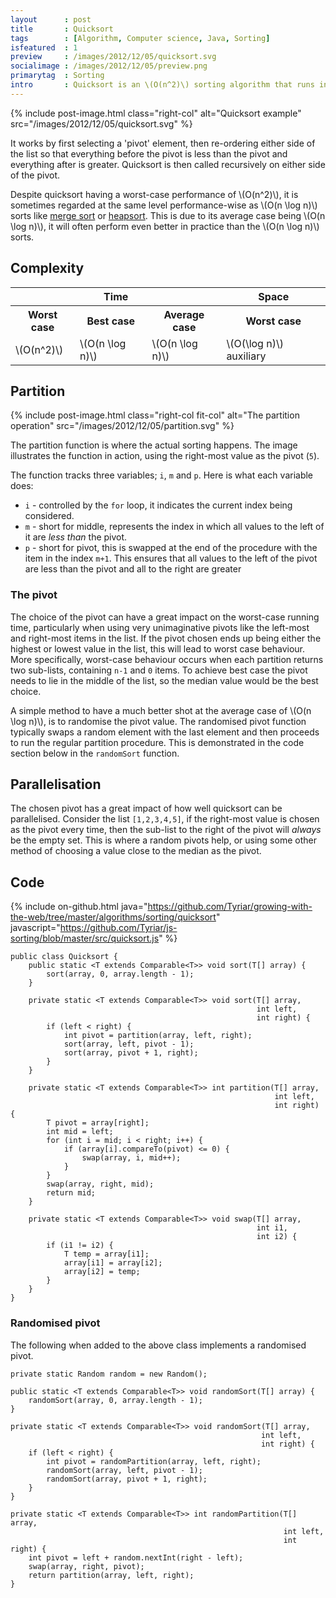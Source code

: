```yaml
---
layout      : post
title       : Quicksort
tags        : [Algorithm, Computer science, Java, Sorting]
isfeatured  : 1
preview     : /images/2012/12/05/quicksort.svg
socialimage : /images/2012/12/05/preview.png
primarytag  : Sorting
intro       : Quicksort is an \(O(n^2)\) sorting algorithm that runs in \(O(n \log n)\) time on average. It has a number of favourable qualities; it's an in-place sort, requiring \(O(\log n)\) auxiliary space in the worst case; and is also a divide and conquer algorithm making it easy to parallelise. Unfortunately however it's not a stable sort.
---
```


{% include post-image.html class="right-col" alt="Quicksort example" src="/images/2012/12/05/quicksort.svg" %}

It works by first selecting a 'pivot' element, then re-ordering either side of the list so that everything before the pivot is less than the pivot and everything after is greater. Quicksort is then called recursively on either side of the pivot.

Despite quicksort having a worst-case performance of \\(O(n^2)\\), it is sometimes regarded at the same level performance-wise as \\(O(n \log n)\\) sorts like [merge sort][Merge sort] or [heapsort][Heapsort]. This is due to its average case being \\(O(n \log n)\\), it will often perform even better in practice than the \\(O(n \log n)\\) sorts.

<div class="clear"><!----></div>



## Complexity

<table>
<tbody>
<tr>
<th colspan="3">Time</th>
<th>Space</th>
</tr>
<tr>
<th>Worst case</th>
<th>Best case</th>
<th>Average case</th>
<th>Worst case</th>
</tr>
<tr>
<td>\(O(n^2)\)</td>
<td>\(O(n \log n)\)</td>
<td>\(O(n \log n)\)</td>
<td>\(O(\log n)\) auxiliary</td>
</tr>
</tbody>
</table>



## Partition

{% include post-image.html class="right-col fit-col" alt="The partition operation" src="/images/2012/12/05/partition.svg" %}

The partition function is where the actual sorting happens. The image illustrates the function in action, using the right-most value as the pivot (`5`).

The function tracks three variables; `i`, `m` and `p`. Here is what each variable does:

- `i` - controlled by the `for` loop, it indicates the current index being considered.
- `m` - short for middle, represents the index in which all values to the left of it are *less than* the pivot.
- `p` - short for pivot, this is swapped at the end of the procedure with the item in the index `m+1`. This ensures that all values to the left of the pivot are less than the pivot and all to the right are greater

### The pivot

The choice of the pivot can have a great impact on the worst-case running time, particularly when using very unimaginative pivots like the left-most and right-most items in the list. If the pivot chosen ends up being either the highest or lowest value in the list, this will lead to worst case behaviour. More specifically, worst-case behaviour occurs when each partition returns two sub-lists, containing `n-1` and `0` items. To achieve best case the pivot needs to lie in the middle of the list, so the median value would be the best choice.

A simple method to have a much better shot at the average case of \\(O(n \log n)\\), is to randomise the pivot value. The randomised pivot function typically swaps a random element with the last element and then proceeds to run the regular partition procedure. This is demonstrated in the code section below in the `randomSort` function.



## Parallelisation

The chosen pivot has a great impact of how well quicksort can be parallelised. Consider the list `[1,2,3,4,5]`, if the right-most value is chosen as the pivot every time, then the sub-list to the right of the pivot will *always* be the empty set. This is where a random pivots help, or using some other method of choosing a value close to the median as the pivot.



## Code

{% include on-github.html java="https://github.com/Tyriar/growing-with-the-web/tree/master/algorithms/sorting/quicksort" javascript="https://github.com/Tyriar/js-sorting/blob/master/src/quicksort.js" %}

<!--prettify lang=java-->
    public class Quicksort {
        public static <T extends Comparable<T>> void sort(T[] array) {
            sort(array, 0, array.length - 1);
        }

        private static <T extends Comparable<T>> void sort(T[] array,
                                                           int left,
                                                           int right) {
            if (left < right) {
                int pivot = partition(array, left, right);
                sort(array, left, pivot - 1);
                sort(array, pivot + 1, right);
            }
        }

        private static <T extends Comparable<T>> int partition(T[] array,
                                                               int left,
                                                               int right) {
            T pivot = array[right];
            int mid = left;
            for (int i = mid; i < right; i++) {
                if (array[i].compareTo(pivot) <= 0) {
                    swap(array, i, mid++);
                }
            }
            swap(array, right, mid);
            return mid;
        }

        private static <T extends Comparable<T>> void swap(T[] array,
                                                           int i1,
                                                           int i2) {
            if (i1 != i2) {
                T temp = array[i1];
                array[i1] = array[i2];
                array[i2] = temp;
            }
        }
    }

### Randomised pivot

The following when added to the above class implements a randomised pivot.

<!--prettify lang=java-->
    private static Random random = new Random();

    public static <T extends Comparable<T>> void randomSort(T[] array) {
        randomSort(array, 0, array.length - 1);
    }

    private static <T extends Comparable<T>> void randomSort(T[] array,
                                                            int left,
                                                            int right) {
        if (left < right) {
            int pivot = randomPartition(array, left, right);
            randomSort(array, left, pivot - 1);
            randomSort(array, pivot + 1, right);
        }
    }

    private static <T extends Comparable<T>> int randomPartition(T[] array,
                                                                 int left,
                                                                 int right) {
        int pivot = left + random.nextInt(right - left);
        swap(array, right, pivot);
        return partition(array, left, right);
    }



[Heapsort]: {{site.baseurl}}/2012/11/algorithm-heapsort.html
[Insertion sort]: {{site.baseurl}}/2012/11/algorithm-insertion-sort.html
[Merge sort]: {{site.baseurl}}/2012/11/algorithm-merge-sort.html
[Quicksort]: {{site.baseurl}}/2012/12/algorithm-quicksort.html
